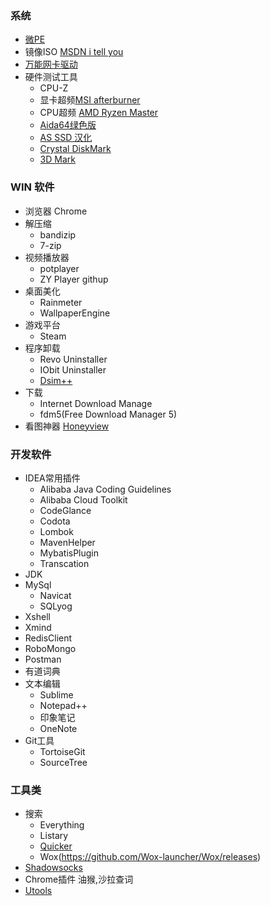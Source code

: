 ### 系统
* [微PE](http://www.wepe.com.cn/)
* 镜像ISO [MSDN i tell you](https://msdn.itellyou.cn/)
* [万能网卡驱动](http://www.360.cn/qudongdashi/index.html?src=tab)
* 硬件测试工具
  * CPU-Z
  * 显卡超频[MSI afterburner](http://download-cn.msi.com/uti_exe/vga/MSIAfterburnerSetup.zip)
  * CPU超频 [AMD Ryzen Master](https://www.amd.com/zh-hans/technologies/ryzen-master)
  * [Aida64绿色版](http://cr2.197946.com/aida64extreme_build_5157_xbnj9z3mdy.zip)
  * [AS SSD 汉化](http://forspeed.onlinedown.net/down/newdown/3/12/AS%20SSD%20Benchmark%202.0.7316.34247.zip)
  * [Crystal DiskMark](https://zh.osdn.net/frs/redir.php?m=xtom_us&f=crystaldiskmark%2F71859%2FCrystalDiskMark7_0_0hShizuku.zip)
  * [3D Mark](https://www.3dmark.com/)
### WIN 软件
* 浏览器 Chrome 
* 解压缩 
  * bandizip  
  * 7-zip
* 视频播放器 
  * potplayer
  * ZY Player githup
* 桌面美化  
  * Rainmeter  
  * WallpaperEngine
* 游戏平台 
  * Steam
* 程序卸载 
  * Revo Uninstaller 
  * IObit Uninstaller
  * [Dsim++](http://www.chuyu.me/zh-Hans/index.html)
* 下载 
  * Internet Download Manage
  * fdm5(Free Download Manager 5)
* 看图神器 [Honeyview](http://www.bandisoft.com/honeyview/)
### 开发软件
* IDEA常用插件
    * Alibaba Java Coding Guidelines
    * Alibaba Cloud Toolkit 
    * CodeGlance
    * Codota
    * Lombok
    * MavenHelper
    * MybatisPlugin
    * Transcation
* JDK
* MySql 
  * Navicat 
  * SQLyog
* Xshell
* Xmind
* RedisClient
* RoboMongo
* Postman
* 有道词典
* 文本编辑 
   * Sublime 
   * Notepad++
   * 印象笔记
   * OneNote
* Git工具
  * TortoiseGit
  * SourceTree
### 工具类
* 搜索 
  * Everything 
  * Listary
  * [Quicker](https://www.getquicker.net/)
  * Wox(https://github.com/Wox-launcher/Wox/releases)
* [Shadowsocks](https://shadowsocks.org/en/download/clients.html)
* Chrome插件 油猴,沙拉查词
* [Utools](https://u.tools/)


